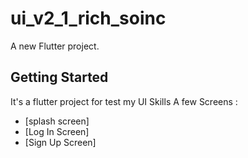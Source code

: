 # ui_v2_1_rich_soinc

A new Flutter project.

## Getting Started

It's a flutter project for test my UI Skills
A few Screens :

- [splash screen]
- [Log In Screen]
- [Sign Up Screen]

